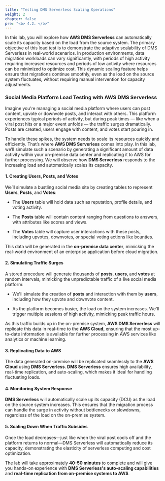 ```yaml
---
title: "Testing DMS Serverless Scaling Operations"
weight: 2
chapter: false
pre: "<b> 4.2. </b>"
---
```


In this lab, you will explore how **AWS DMS Serverless** can automatically scale its capacity based on the load from the source system. The primary objective of this load test is to demonstrate the adaptive scalability of DMS Serverless in real-world scenarios. In production environments, data migration workloads can vary significantly, with periods of high activity requiring increased resources and periods of low activity where resources can be minimized to optimize cost. This dynamic scaling feature helps ensure that migrations continue smoothly, even as the load on the source system fluctuates, without requiring manual intervention for capacity adjustments.

### Social Media Platform Load Testing with AWS DMS Serverless

Imagine you're managing a social media platform where users can post content, upvote or downvote posts, and interact with others. This platform experiences typical periods of activity, but during peak times — like when a viral post hits or a major event unfolds — the traffic surges dramatically. Posts are created, users engage with content, and votes start pouring in.

To handle these spikes, the system needs to scale its resources quickly and efficiently. That’s where **AWS DMS Serverless** comes into play. In this lab, we’ll simulate such a scenario by generating a significant amount of data activity within your on-premise data center and replicating it to AWS for further processing. We will observe how **DMS Serverless** responds to the increasing load and automatically scales its capacity.

#### 1. Creating Users, Posts, and Votes

We’ll simulate a bustling social media site by creating tables to represent **Users**, **Posts**, and **Votes**:

- The **Users** table will hold data such as reputation, profile details, and voting activity.

- The **Posts** table will contain content ranging from questions to answers, with attributes like scores and views.

- The **Votes** table will capture user interactions with these posts, including upvotes, downvotes, or special voting actions like bounties.

This data will be generated in the **on-premise data center**, mimicking the real-world environment of an enterprise application before cloud migration.

#### 2. Simulating Traffic Surges

A stored procedure will generate thousands of **posts**, **users**, and **votes** at random intervals, mimicking the unpredictable traffic of a live social media platform:

- We'll simulate the creation of **posts** and interaction with them by **users**, including how they upvote and downvote content.

- As the platform becomes busier, the load on the system increases. We'll trigger multiple sessions of high activity, mimicking peak traffic hours.

As this traffic builds up in the on-premise system, **AWS DMS Serverless** will replicate this data in real-time to the **AWS Cloud**, ensuring that the most up-to-date information is available for further processing in AWS services like analytics or machine learning.

#### 3. Replicating Data to AWS

The data generated on-premise will be replicated seamlessly to the **AWS Cloud** using **DMS Serverless**. **DMS Serverless** ensures high availability, real-time replication, and auto-scaling, which makes it ideal for handling fluctuating loads.

#### 4. Monitoring System Response

**DMS Serverless** will automatically scale up its capacity (DCU) as the load on the source system increases. This ensures that the migration process can handle the surge in activity without bottlenecks or slowdowns, regardless of the load on the on-premise system.

#### 5. Scaling Down When Traffic Subsides

Once the load decreases—just like when the viral post cools off and the platform returns to normal—DMS Serverless will automatically reduce its capacity, demonstrating the elasticity of serverless computing and cost optimization.

The lab will take approximately **40-50 minutes** to complete and will give you hands-on experience with **DMS Serverless's auto-scaling capabilities** and **real-time replication from on-premise systems to AWS**.